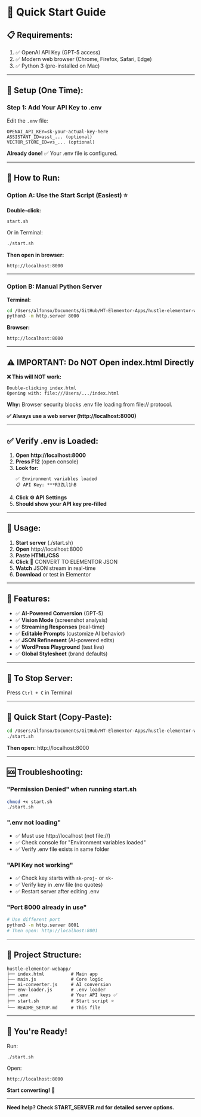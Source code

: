 # 🚀 **Quick Start Guide**

## 📋 **Requirements:**

1. ✅ OpenAI API Key (GPT-5 access)
2. ✅ Modern web browser (Chrome, Firefox, Safari, Edge)
3. ✅ Python 3 (pre-installed on Mac)

---

## 🔧 **Setup (One Time):**

### **Step 1: Add Your API Key to .env**

Edit the `.env` file:
```
OPENAI_API_KEY=sk-your-actual-key-here
ASSISTANT_ID=asst_... (optional)
VECTOR_STORE_ID=vs_... (optional)
```

**Already done!** ✅ Your .env file is configured.

---

## 🚀 **How to Run:**

### **Option A: Use the Start Script (Easiest)** ⭐

**Double-click:**
```
start.sh
```

Or in Terminal:
```bash
./start.sh
```

**Then open in browser:**
```
http://localhost:8000
```

---

### **Option B: Manual Python Server**

**Terminal:**
```bash
cd /Users/alfonso/Documents/GitHub/HT-Elementor-Apps/hustle-elementor-webapp
python3 -m http.server 8000
```

**Browser:**
```
http://localhost:8000
```

---

## ⚠️ **IMPORTANT: Do NOT Open index.html Directly**

**❌ This will NOT work:**
```
Double-clicking index.html
Opening with: file:///Users/.../index.html
```

**Why:** Browser security blocks .env file loading from file:// protocol.

**✅ Always use a web server (http://localhost:8000)**

---

## ✅ **Verify .env is Loaded:**

1. **Open http://localhost:8000**
2. **Press F12** (open console)
3. **Look for:**
   ```
   ✅ Environment variables loaded
   📋 API Key: ***R3ZLl1hB
   ```
4. **Click ⚙️ API Settings**
5. **Should show your API key pre-filled**

---

## 🎯 **Usage:**

1. **Start server** (./start.sh)
2. **Open** http://localhost:8000
3. **Paste HTML/CSS**
4. **Click** 🚀 CONVERT TO ELEMENTOR JSON
5. **Watch** JSON stream in real-time
6. **Download** or test in Elementor

---

## 🔑 **Features:**

- ✅ **AI-Powered Conversion** (GPT-5)
- ✅ **Vision Mode** (screenshot analysis)
- ✅ **Streaming Responses** (real-time)
- ✅ **Editable Prompts** (customize AI behavior)
- ✅ **JSON Refinement** (AI-powered edits)
- ✅ **WordPress Playground** (test live)
- ✅ **Global Stylesheet** (brand defaults)

---

## 🛑 **To Stop Server:**

Press `Ctrl + C` in Terminal

---

## 📝 **Quick Start (Copy-Paste):**

```bash
cd /Users/alfonso/Documents/GitHub/HT-Elementor-Apps/hustle-elementor-webapp
./start.sh
```

**Then open:** http://localhost:8000

---

## 🆘 **Troubleshooting:**

### **"Permission Denied" when running start.sh**
```bash
chmod +x start.sh
./start.sh
```

### **".env not loading"**
- ✅ Must use http://localhost (not file://)
- ✅ Check console for "Environment variables loaded"
- ✅ Verify .env file exists in same folder

### **"API Key not working"**
- ✅ Check key starts with `sk-proj-` or `sk-`
- ✅ Verify key in .env file (no quotes)
- ✅ Restart server after editing .env

### **"Port 8000 already in use"**
```bash
# Use different port
python3 -m http.server 8001
# Then open: http://localhost:8001
```

---

## 📂 **Project Structure:**

```
hustle-elementor-webapp/
├── index.html          # Main app
├── main.js             # Core logic
├── ai-converter.js     # AI conversion
├── env-loader.js       # .env loader
├── .env                # Your API keys ✅
├── start.sh            # Start script ⭐
└── README_SETUP.md     # This file
```

---

## 🎊 **You're Ready!**

Run:
```bash
./start.sh
```

Open:
```
http://localhost:8000
```

**Start converting!** 🚀

---

**Need help? Check START_SERVER.md for detailed server options.**
